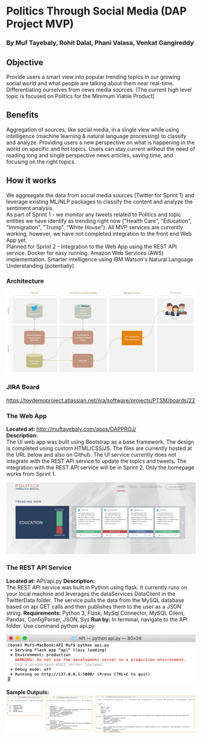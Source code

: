 # Politics Through Social Media (DAP Project MVP)
### By Muf Tayebaly, Rohit Dalal, Phani Valasa, Venkat Gangireddy

## Objective
Provide users a smart view into popular trending topics in our growing social world and what people are talking about them near real-time.  Differentiating ourselves from news media sources.
(The current high level topic is focused on Politics for the Minimum Viable Product)

## Benefits
Aggregation of sources, like social media, in a single view while using intelligence (machine learning & natural language processing) to classify and analyze.  Providing users a new perspective on what is happening in the world on specific and hot topics.  Users can stay current without the need of reading long and single perspective news articles, saving time, and focusing on the right topics.

## How it works
We aggreegate the data from social media sources (Twitter for Sprint 1) and leverage existing ML/NLP packages to classify the content and analyze the sentiment analysis.  
As part of Sprint 1 - we monitor any tweets related to Politics and topic entities we have identify as trending right now ("Health Care", "Education", "Immigration", "Trump", "White House").  All MVP services are currently working, however, we have not completed integration to the front end Web App yet.  
Planned for Sprint 2 - Integration to the Web App using the REST API service.  Docker for easy running.  Amazon Web Services (AWS) implementation.  Smarter intelligence using IBM Watson's Natural Language Understanding (potentially).
  
### Architecture
![alt text](imgs/MVP-Architecture.png "MVP Architecture")

### JIRA Board
https://toydemoproject.atlassian.net/jira/software/projects/PTSM/boards/22  

### The Web App
**Located at:**  http://muftayebaly.com/apps/DAPPROJ/  
**Description:**  
The UI web app was built using Bootstrap as a base framework.  The design is completed using custom HTML/CSS/JS.  The files are currently hosted at the URL below and also on Github.  The UI service currently does not integrate with the REST API service to update the topics and tweets.  The integration with the REST API service will be in Sprint 2.  Only the homepage works from Sprint 1.  
  
![alt text](imgs/MVP-WebApp.png "MVP Web App")

### The REST API Service
**Located at:**  API/api.py
**Description:**  
The REST API service was built in Python using flask.  It currently runs on your local machine and leverages the dataServices DataClient in the TwitterData folder.  The service pulls the data from the MySQL database based on api GET calls and then publishes them to the user as a JSON string.
**Requirements:**  Python 3, Flask, MySql.Connector, MySQL Client, Pandas, ConfigParser, JSON, Sys
**Run by:**  In terminal, navigate to the API folder.  Use command    python api.py  
  
![alt text](imgs/MVP-RunAPI.png "MVP Run API")
  
**Sample Outputs:**  
![alt text](imgs/MVP-APIOutputs.png "MVP API Sample Outputs")
